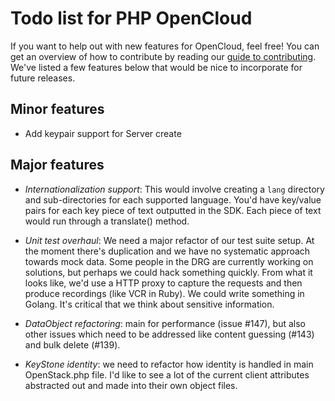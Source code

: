 # Todo list for PHP OpenCloud

If you want to help out with new features for OpenCloud, feel free! You can get an overview of how to contribute by reading our [guide to contributing](https://github.com/rackspace/php-opencloud/blob/master/CONTRIBUTING.md). We've listed a few features below that would be nice to incorporate for future releases.

## Minor features

- Add keypair support for Server create

## Major features

- _Internationalization support_: This would involve creating a `lang` directory 
and sub-directories for each supported language. You'd have key/value pairs for
each key piece of text outputted in the SDK. Each piece of text would run through
a translate() method.

- _Unit test overhaul_: We need a major refactor of our test suite setup. At the
moment there's duplication and we have no systematic approach towards mock data.
Some people in the DRG are currently working on solutions, but perhaps we could
hack something quickly. From what it looks like, we'd use a HTTP proxy to capture
the requests and then produce recordings (like VCR in Ruby). We could write 
something in Golang. It's critical that we think about sensitive information.

- _DataObject refactoring_: main for performance (issue #147), but also other issues which 
need to be addressed like content guessing (#143) and bulk delete (#139).

- _KeyStone identity_: we need to refactor how identity is handled in main OpenStack.php file.
I'd like to see a lot of the current client attributes abstracted out and made into their own 
object files.
